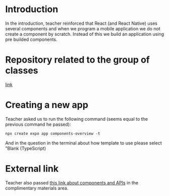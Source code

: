 # Introduction

In the introduction, teacher reinforced that React (and React Native) uses several components and when we program a mobile application we do not create a component by scratch. Instead of this we build an application using pre builded components.


# Repository related to the group of classes

[link](https://github.com/digitalinnovationone/trilha-react-native-components)


# Creating a new app

Teacher asked us to run the following command (seems equal to the previous command he passed):

```
npx create expo app components-overview -t
```

And in the question in the terminal about how template to use please select "Blank (TypeScript)


# External link

Teacher also passed [this link about components and APIs](https://reactnative.dev/docs/components-and-apis) in the complimentary materials area.